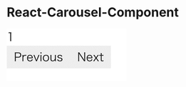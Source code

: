 # React-Carousel-Component

![](https://github.com/Jacob12138xieyuan/React-Carousel-Component/blob/main/demo.gif)
